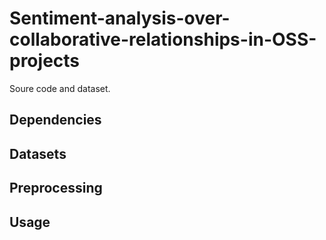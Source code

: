 # Sentiment-analysis-over-collaborative-relationships-in-OSS-projects

Soure code and dataset.

## Dependencies

## Datasets

## Preprocessing

## Usage

